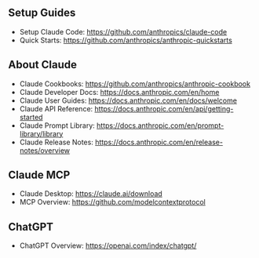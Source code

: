 ## Setup Guides
- Setup Claude Code: https://github.com/anthropics/claude-code
- Quick Starts: https://github.com/anthropics/anthropic-quickstarts

## About Claude
- Claude Cookbooks: https://github.com/anthropics/anthropic-cookbook
- Claude Developer Docs: https://docs.anthropic.com/en/home
- Claude User Guides: https://docs.anthropic.com/en/docs/welcome
- Claude API Reference: https://docs.anthropic.com/en/api/getting-started
- Claude Prompt Library: https://docs.anthropic.com/en/prompt-library/library
- Claude Release Notes: https://docs.anthropic.com/en/release-notes/overview

## Claude MCP
- Claude Desktop: https://claude.ai/download
- MCP Overview: https://github.com/modelcontextprotocol

## ChatGPT
- ChatGPT Overview: https://openai.com/index/chatgpt/
